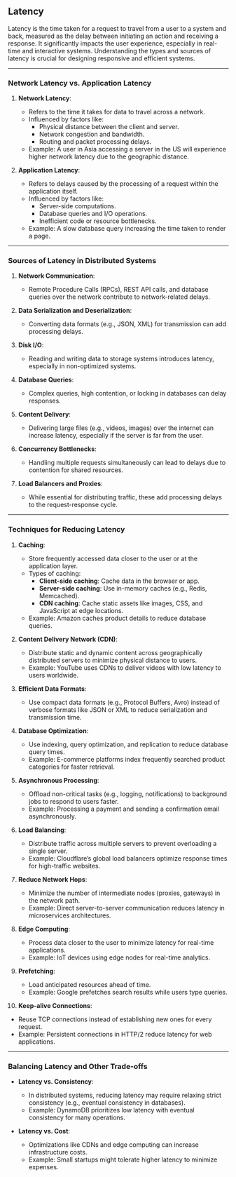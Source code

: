 
## **Latency**

Latency is the time taken for a request to travel from a user to a system and back, measured as the delay between initiating an action and receiving a response. It significantly impacts the user experience, especially in real-time and interactive systems. Understanding the types and sources of latency is crucial for designing responsive and efficient systems.

----------

### **Network Latency vs. Application Latency**

1.  **Network Latency**:
    
    -   Refers to the time it takes for data to travel across a network.
    -   Influenced by factors like:
        -   Physical distance between the client and server.
        -   Network congestion and bandwidth.
        -   Routing and packet processing delays.
    -   Example: A user in Asia accessing a server in the US will experience higher network latency due to the geographic distance.
2.  **Application Latency**:
    
    -   Refers to delays caused by the processing of a request within the application itself.
    -   Influenced by factors like:
        -   Server-side computations.
        -   Database queries and I/O operations.
        -   Inefficient code or resource bottlenecks.
    -   Example: A slow database query increasing the time taken to render a page.

----------

### **Sources of Latency in Distributed Systems**

1.  **Network Communication**:
    
    -   Remote Procedure Calls (RPCs), REST API calls, and database queries over the network contribute to network-related delays.
2.  **Data Serialization and Deserialization**:
    
    -   Converting data formats (e.g., JSON, XML) for transmission can add processing delays.
3.  **Disk I/O**:
    
    -   Reading and writing data to storage systems introduces latency, especially in non-optimized systems.
4.  **Database Queries**:
    
    -   Complex queries, high contention, or locking in databases can delay responses.
5.  **Content Delivery**:
    
    -   Delivering large files (e.g., videos, images) over the internet can increase latency, especially if the server is far from the user.
6.  **Concurrency Bottlenecks**:
    
    -   Handling multiple requests simultaneously can lead to delays due to contention for shared resources.
7.  **Load Balancers and Proxies**:
    
    -   While essential for distributing traffic, these add processing delays to the request-response cycle.

----------

### **Techniques for Reducing Latency**

1.  **Caching**:
    
    -   Store frequently accessed data closer to the user or at the application layer.
    -   Types of caching:
        -   **Client-side caching**: Cache data in the browser or app.
        -   **Server-side caching**: Use in-memory caches (e.g., Redis, Memcached).
        -   **CDN caching**: Cache static assets like images, CSS, and JavaScript at edge locations.
    -   Example: Amazon caches product details to reduce database queries.
2.  **Content Delivery Network (CDN)**:
    
    -   Distribute static and dynamic content across geographically distributed servers to minimize physical distance to users.
    -   Example: YouTube uses CDNs to deliver videos with low latency to users worldwide.
3.  **Efficient Data Formats**:
    
    -   Use compact data formats (e.g., Protocol Buffers, Avro) instead of verbose formats like JSON or XML to reduce serialization and transmission time.
4.  **Database Optimization**:
    
    -   Use indexing, query optimization, and replication to reduce database query times.
    -   Example: E-commerce platforms index frequently searched product categories for faster retrieval.
5.  **Asynchronous Processing**:
    
    -   Offload non-critical tasks (e.g., logging, notifications) to background jobs to respond to users faster.
    -   Example: Processing a payment and sending a confirmation email asynchronously.
6.  **Load Balancing**:
    
    -   Distribute traffic across multiple servers to prevent overloading a single server.
    -   Example: Cloudflare’s global load balancers optimize response times for high-traffic websites.
7.  **Reduce Network Hops**:
    
    -   Minimize the number of intermediate nodes (proxies, gateways) in the network path.
    -   Example: Direct server-to-server communication reduces latency in microservices architectures.
8.  **Edge Computing**:
    
    -   Process data closer to the user to minimize latency for real-time applications.
    -   Example: IoT devices using edge nodes for real-time analytics.
9.  **Prefetching**:
    
    -   Load anticipated resources ahead of time.
    -   Example: Google prefetches search results while users type queries.
10.  **Keep-alive Connections**:
    

-   Reuse TCP connections instead of establishing new ones for every request.
-   Example: Persistent connections in HTTP/2 reduce latency for web applications.

----------

### **Balancing Latency and Other Trade-offs**

-   **Latency vs. Consistency**:
    
    -   In distributed systems, reducing latency may require relaxing strict consistency (e.g., eventual consistency in databases).
    -   Example: DynamoDB prioritizes low latency with eventual consistency for many operations.
-   **Latency vs. Cost**:
    
    -   Optimizations like CDNs and edge computing can increase infrastructure costs.
    -   Example: Small startups might tolerate higher latency to minimize expenses.